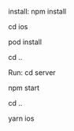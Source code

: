 ﻿install:
npm install

cd ios

pod install

cd ..



Run:
cd server

npm start

cd ..

yarn ios





